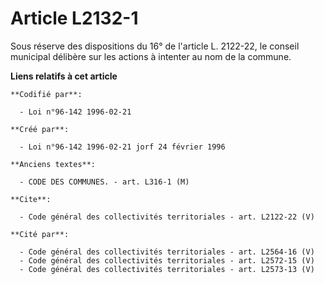 # Article L2132-1

Sous réserve des dispositions du 16° de l'article L. 2122-22, le conseil municipal délibère sur les actions à intenter au nom
de la commune.

**Liens relatifs à cet article**

	**Codifié par**:

	  - Loi n°96-142 1996-02-21

	**Créé par**:

	  - Loi n°96-142 1996-02-21 jorf 24 février 1996

	**Anciens textes**:

	  - CODE DES COMMUNES. - art. L316-1 (M)

	**Cite**:

	  - Code général des collectivités territoriales - art. L2122-22 (V)

	**Cité par**:

	  - Code général des collectivités territoriales - art. L2564-16 (V)
	  - Code général des collectivités territoriales - art. L2572-15 (V)
	  - Code général des collectivités territoriales - art. L2573-13 (V)
